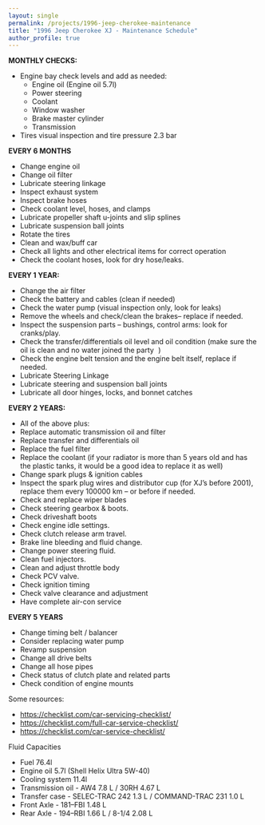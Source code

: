 ```yaml
---
layout: single
permalink: /projects/1996-jeep-cherokee-maintenance
title: "1996 Jeep Cherokee XJ - Maintenance Schedule"
author_profile: true
---
```


**MONTHLY CHECKS:**
* Engine bay check levels and add as needed:
    * Engine oil (Engine oil 5.7l)
    * Power steering 
    * Coolant
    * Window washer
    * Brake master cylinder
    * Transmission 
* Tires visual inspection and tire pressure 2.3 bar


**EVERY 6 MONTHS** 
* Change engine oil
* Change oil filter
* Lubricate steering linkage
* Inspect exhaust system
* Inspect brake hoses
* Check coolant level, hoses, and clamps
* Lubricate propeller shaft u-joints and slip splines
* Lubricate suspension ball joints
* Rotate the tires 
* Clean and wax/buff car
* Check all lights and other electrical items for correct operation
* Check the coolant hoses, look for dry hose/leaks.


**EVERY 1 YEAR:**
* Change the air filter
* Check the battery and cables (clean if needed)
* Check the water pump (visual inspection only, look for leaks)
* Remove the wheels and check/clean the brakes– replace if needed.
* Inspect the suspension parts – bushings, control arms: look for cranks/play.
* Check the transfer/differentials oil level and oil condition (make sure the oil is clean and no water joined the party ![🙂](data:image/png;base64,iVBORw0KGgoAAAANSUhEUgAAAAEAAAABCAQAAAC1HAwCAAAAC0lEQVR42mNgYAAAAAMAASsJTYQAAAAASUVORK5CYII=) )
* Check the engine belt tension and the engine belt itself, replace if needed.
* Lubricate Steering Linkage
* Lubricate steering and suspension ball joints
* Lubricate all door hinges, locks, and bonnet catches


**EVERY 2 YEARS:**
* All of the above plus:
* Replace automatic transmission oil and filter
* Replace transfer and differentials oil
* Replace the fuel filter
* Replace the coolant (if your radiator is more than 5 years old and has the plastic tanks, it would be a good idea to replace it as well)
* Change spark plugs & ignition cables
* Inspect the spark plug wires and distributor cup (for XJ’s before 2001), replace them every 100000 km – or before if needed.
* Check and replace wiper blades
* Check steering gearbox & boots.
* Check driveshaft boots
* Check engine idle settings.
* Check clutch release arm travel.
* Brake line bleeding and fluid change.
* Change power steering fluid.
* Clean fuel injectors.
* Clean and adjust throttle body
* Check PCV valve.
* Check ignition timing
* Check valve clearance and adjustment
* Have complete air-con service


**EVERY 5 YEARS**
* Change timing belt / balancer
* Consider replacing water pump
* Revamp suspension
* Change all drive belts
* Change all hose pipes
* Check status of clutch plate and related parts
* Check condition of engine mounts


Some resources:
* https://checklist.com/car-servicing-checklist/
* https://checklist.com/full-car-service-checklist/
* https://checklist.com/car-service-checklist/

Fluid Capacities 
* Fuel 76.4l
* Engine oil 5.7l (Shell Helix Ultra 5W-40)
* Cooling system 11.4l 
* Transmission oil - AW4 7.8 L / 30RH 4.67 L
* Transfer case - SELEC-TRAC 242 1.3 L / COMMAND-TRAC 231 1.0 L
* Front Axle - 181–FBI 1.48 L
* Rear Axle - 194–RBI 1.66 L / 8-1/4  2.08 L